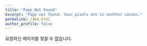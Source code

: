 ```yaml
---
title: "Page Not Found"
excerpt: "Page not found. Your pixels are in another canvas."
permalink: /404.html
author_profile: false
---
```


요청하신 페이지를 찾을 수 없습니다.

<script>
  var GOOG_FIXURL_LANG = 'ko';
  var GOOG_FIXURL_SITE = 'https://luke0706.github.io'
</script>
<script src="https://linkhelp.clients.google.com/tbproxy/lh/wm/fixurl.js">
</script>